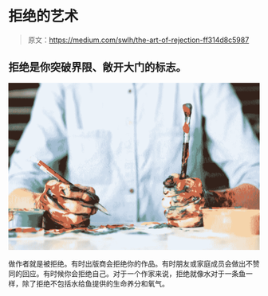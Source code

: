 # 拒绝的艺术

> 原文：<https://medium.com/swlh/the-art-of-rejection-ff314d8c5987>

## 拒绝是你突破界限、敞开大门的标志。

![](img/d2dc586982243057bbbeeb257129a359.png)

做作者就是被拒绝。有时出版商会拒绝你的作品。有时朋友或家庭成员会做出不赞同的回应。有时候你会拒绝自己。对于一个作家来说，拒绝就像水对于一条鱼一样，除了拒绝不包括水给鱼提供的生命养分和氧气。